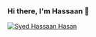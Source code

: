 ### Hi there, I'm Hassaan 👋

[![Syed Hassaan Hasan](https://img.shields.io/badge/syedhassaanhasan-LinkedIn-blue)](https://www.linkedin.com/in/syed-hassaan-hasan/)
<!--
**syedhassaan/syedhassaan** is a ✨ _special_ ✨ repository because its `README.md` (this file) appears on your GitHub profile.

Here are some ideas to get you started:

- 🔭 I’m currently working on ...
- 🌱 I’m currently learning ...
- 👯 I’m looking to collaborate on ...
- 🤔 I’m looking for help with ...
- 💬 Ask me about ...
- 📫 How to reach me: ...
- 😄 Pronouns: ...
- ⚡ Fun fact: ...
-->

